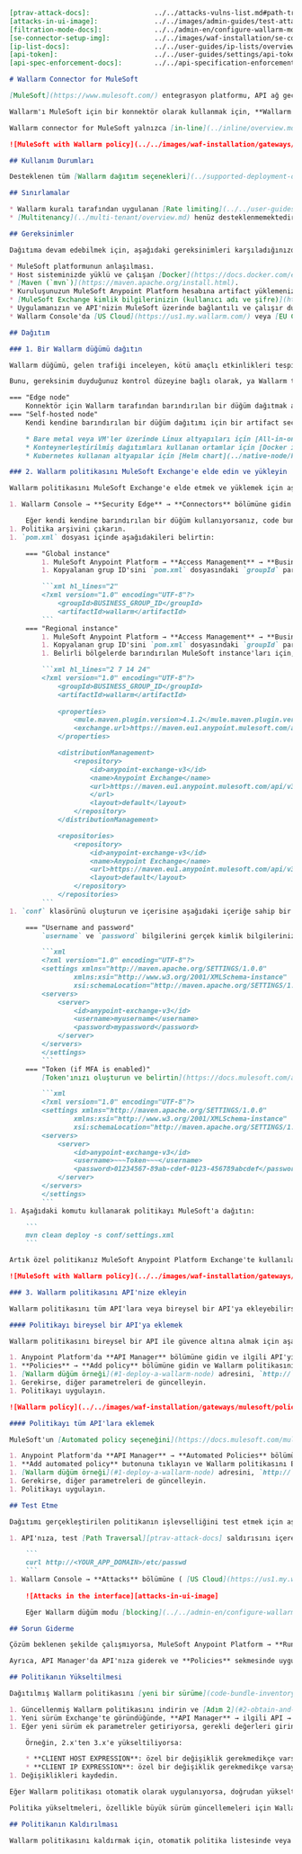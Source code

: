 ```markdown
[ptrav-attack-docs]:                ../../attacks-vulns-list.md#path-traversal
[attacks-in-ui-image]:              ../../images/admin-guides/test-attacks-quickstart.png
[filtration-mode-docs]:             ../../admin-en/configure-wallarm-mode.md
[se-connector-setup-img]:           ../../images/waf-installation/se-connector-setup.png
[ip-list-docs]:                     ../../user-guides/ip-lists/overview.md
[api-token]:                        ../../user-guides/settings/api-tokens.md
[api-spec-enforcement-docs]:        ../../api-specification-enforcement/overview.md

# Wallarm Connector for MuleSoft

[MuleSoft](https://www.mulesoft.com/) entegrasyon platformu, API ağ geçidi aracılığıyla istemci uygulamaların API'lara erişim sağlaması için giriş noktası sunarak, hizmetler arasında sorunsuz bağlantı ve veri entegrasyonu sağlamaktadır. Wallarm, MuleSoft üzerinde çalışan API'ları güvence altına almak amacıyla bir konnektör olarak görev yapabilir.

Wallarm'ı MuleSoft için bir konnektör olarak kullanmak için, **Wallarm düğümünü dışarıda dağıtmanız** ve **MuleSoft üzerinde Wallarm tarafından sağlanan politikayı uygulamanız** gerekmektedir; bu, trafiğin analiz için Wallarm düğümüne yönlendirilmesini sağlar.

Wallarm connector for MuleSoft yalnızca [in-line](../inline/overview.md) trafik analizini desteklemektedir:

![MuleSoft with Wallarm policy](../../images/waf-installation/gateways/mulesoft/traffic-flow-mule-gateway-inline.png)

## Kullanım Durumları

Desteklenen tüm [Wallarm dağıtım seçenekleri](../supported-deployment-options.md) arasında, bu çözüm, yalnızca tek bir politika ile MuleSoft Anypoint platformunda dağıtılan API'ların güvence altına alınması için önerilen seçenektir.

## Sınırlamalar

* Wallarm kuralı tarafından uygulanan [Rate limiting](../../user-guides/rules/rate-limiting.md) desteklenmemektedir.
* [Multitenancy](../multi-tenant/overview.md) henüz desteklenmemektedir.

## Gereksinimler

Dağıtıma devam edebilmek için, aşağıdaki gereksinimleri karşıladığınızdan emin olun:

* MuleSoft platformunun anlaşılması.
* Host sisteminizde yüklü ve çalışan [Docker](https://docs.docker.com/engine/install/).
* [Maven (`mvn`)](https://maven.apache.org/install.html).
* Kuruluşunuzun MuleSoft Anypoint Platform hesabına artifact yüklemenizi sağlayan MuleSoft Exchange katkı sağlayıcı rolünün atanmış olması.
* [MuleSoft Exchange kimlik bilgilerinizin (kullanıcı adı ve şifre)](https://docs.mulesoft.com/mule-gateway/policies-custom-upload-to-exchange#deploying-a-policy-created-using-the-maven-archetype) `<MAVEN_DIRECTORY>/conf/settings.xml` dosyasında belirtilmiş olması.
* Uygulamanızın ve API'nizin MuleSoft üzerinde bağlantılı ve çalışır durumda olması.
* Wallarm Console'da [US Cloud](https://us1.my.wallarm.com/) veya [EU Cloud](https://my.wallarm.com/) için **Administrator** rolüne sahip hesaba erişiminizin bulunması.

## Dağıtım

### 1. Bir Wallarm düğümü dağıtın

Wallarm düğümü, gelen trafiği inceleyen, kötü amaçlı etkinlikleri tespit eden ve tehditleri azaltmak için yapılandırılabilen Wallarm platformunun temel bileşenidir. 

Bunu, gereksinim duyduğunuz kontrol düzeyine bağlı olarak, ya Wallarm tarafından barındırılan ya da kendi altyapınızda dağıtabilirsiniz.

=== "Edge node"
    Konnektör için Wallarm tarafından barındırılan bir düğüm dağıtmak amacıyla, [talimatları](../se-connector.md) izleyin.
=== "Self-hosted node"
    Kendi kendine barındırılan bir düğüm dağıtımı için bir artifact seçin ve ekli talimatları izleyin:

    * Bare metal veya VM'ler üzerinde Linux altyapıları için [All-in-one installer](../native-node/all-in-one.md)
    * Konteynerleştirilmiş dağıtımları kullanan ortamlar için [Docker image](../native-node/docker-image.md)
    * Kubernetes kullanan altyapılar için [Helm chart](../native-node/helm-chart.md)

### 2. Wallarm politikasını MuleSoft Exchange'e elde edin ve yükleyin

Wallarm politikasını MuleSoft Exchange'e elde etmek ve yüklemek için aşağıdaki adımları izleyin:

1. Wallarm Console → **Security Edge** → **Connectors** bölümüne gidin → **Download code bundle** seçeneğine tıklayın ve platformunuza uygun bir code bundle indirin.

    Eğer kendi kendine barındırılan bir düğüm kullanıyorsanız, code bundle almak için sales@wallarm.com ile iletişime geçin.
1. Politika arşivini çıkarın.
1. `pom.xml` dosyası içinde aşağıdakileri belirtin:

    === "Global instance"
        1. MuleSoft Anypoint Platform → **Access Management** → **Business Groups** bölümüne gidin → kuruluşunuzu seçin → ID'sini kopyalayın.
        1. Kopyalanan grup ID'sini `pom.xml` dosyasındaki `groupId` parametresine belirtin:

        ```xml hl_lines="2"
        <?xml version="1.0" encoding="UTF-8"?>
            <groupId>BUSINESS_GROUP_ID</groupId>
            <artifactId>wallarm</artifactId>
        ```
    === "Regional instance"
        1. MuleSoft Anypoint Platform → **Access Management** → **Business Groups** bölümüne gidin → kuruluşunuzu seçin → ID'sini kopyalayın.
        1. Kopyalanan grup ID'sini `pom.xml` dosyasındaki `groupId` parametresine belirtin.
        1. Belirli bölgelerde barındırılan MuleSoft instance'ları için, `pom.xml` dosyasını ilgili bölgesel URL'leri kullanacak şekilde güncelleyin. Örneğin, MuleSoft'un Avrupa instance'ı için:

        ```xml hl_lines="2 7 14 24"
        <?xml version="1.0" encoding="UTF-8"?>
            <groupId>BUSINESS_GROUP_ID</groupId>
            <artifactId>wallarm</artifactId>
            
            <properties>
                <mule.maven.plugin.version>4.1.2</mule.maven.plugin.version>
                <exchange.url>https://maven.eu1.anypoint.mulesoft.com/api/v1/organizations/${project.groupId}/maven</exchange.url>
            </properties>

            <distributionManagement>
                <repository>
                    <id>anypoint-exchange-v3</id>
                    <name>Anypoint Exchange</name>
                    <url>https://maven.eu1.anypoint.mulesoft.com/api/v3/organizations/${project.groupId}/maven
                    </url>
                    <layout>default</layout>
                </repository>
            </distributionManagement>

            <repositories>
                <repository>
                    <id>anypoint-exchange-v3</id>
                    <name>Anypoint Exchange</name>
                    <url>https://maven.eu1.anypoint.mulesoft.com/api/v3/maven</url>
                    <layout>default</layout>
                </repository>
            </repositories>
        ```
1. `conf` klasörünü oluşturun ve içerisine aşağıdaki içeriğe sahip bir `settings.xml` dosyası oluşturun:

    === "Username and password"
        `username` ve `password` bilgilerini gerçek kimlik bilgilerinizle değiştirdiğinizden emin olun:

        ```xml
        <?xml version="1.0" encoding="UTF-8"?>
        <settings xmlns="http://maven.apache.org/SETTINGS/1.0.0"
                xmlns:xsi="http://www.w3.org/2001/XMLSchema-instance"
                xsi:schemaLocation="http://maven.apache.org/SETTINGS/1.0.0 http://maven.apache.org/xsd/settings-1.0.0.xsd">
        <servers>
            <server>
                <id>anypoint-exchange-v3</id>
                <username>myusername</username>
                <password>mypassword</password>
            </server>
        </servers>
        </settings>
        ```
    === "Token (if MFA is enabled)"
        [Token'ınızı oluşturun ve belirtin](https://docs.mulesoft.com/access-management/saml-bearer-token) ve bunu `password` parametresine ekleyin:

        ```xml
        <?xml version="1.0" encoding="UTF-8"?>
        <settings xmlns="http://maven.apache.org/SETTINGS/1.0.0"
                xmlns:xsi="http://www.w3.org/2001/XMLSchema-instance"
                xsi:schemaLocation="http://maven.apache.org/SETTINGS/1.0.0 http://maven.apache.org/xsd/settings-1.0.0.xsd">
        <servers>
            <server>
                <id>anypoint-exchange-v3</id>
                <username>~~~Token~~~</username>
                <password>01234567-89ab-cdef-0123-456789abcdef</password>
            </server>
        </servers>
        </settings>
        ```
1. Aşağıdaki komutu kullanarak politikayı MuleSoft'a dağıtın:

    ```
    mvn clean deploy -s conf/settings.xml
    ```

Artık özel politikanız MuleSoft Anypoint Platform Exchange'te kullanılabilir durumda.

![MuleSoft with Wallarm policy](../../images/waf-installation/gateways/mulesoft/wallarm-policy-in-exchange.png)

### 3. Wallarm politikasını API'nize ekleyin

Wallarm politikasını tüm API'lara veya bireysel bir API'ya ekleyebilirsiniz.

#### Politikayı bireysel bir API'ya eklemek

Wallarm politikasını bireysel bir API ile güvence altına almak için aşağıdaki adımları izleyin:

1. Anypoint Platform'da **API Manager** bölümüne gidin ve ilgili API'yı seçin.
1. **Policies** → **Add policy** bölümüne gidin ve Wallarm politikasını seçin.
1. [Wallarm düğüm örneği](#1-deploy-a-wallarm-node) adresini, `http://` veya `https://` öneki ile birlikte belirtin.
1. Gerekirse, diğer parametreleri de güncelleyin.
1. Politikayı uygulayın.

![Wallarm policy](../../images/waf-installation/gateways/mulesoft/policy-setup.png)

#### Politikayı tüm API'lara eklemek

MuleSoft'un [Automated policy seçeneğini](https://docs.mulesoft.com/mule-gateway/policies-automated-overview) kullanarak Wallarm politikasını tüm API'lara uygulamak için aşağıdaki adımları izleyin:

1. Anypoint Platform'da **API Manager** → **Automated Policies** bölümüne gidin.
1. **Add automated policy** butonuna tıklayın ve Wallarm politikasını Exchange üzerinden seçin.
1. [Wallarm düğüm örneği](#1-deploy-a-wallarm-node) adresini, `http://` veya `https://` önekini ekleyerek belirtin.
1. Gerekirse, diğer parametreleri de güncelleyin.
1. Politikayı uygulayın.

## Test Etme

Dağıtımı gerçekleştirilen politikanın işlevselliğini test etmek için aşağıdaki adımları izleyin:

1. API'nıza, test [Path Traversal][ptrav-attack-docs] saldırısını içeren isteği gönderin:

    ```
    curl http://<YOUR_APP_DOMAIN>/etc/passwd
    ```
1. Wallarm Console → **Attacks** bölümüne ( [US Cloud](https://us1.my.wallarm.com/attacks) veya [EU Cloud](https://my.wallarm.com/attacks) ) gidin ve saldırının listede görüntülendiğinden emin olun.
    
    ![Attacks in the interface][attacks-in-ui-image]

    Eğer Wallarm düğüm modu [blocking](../../admin-en/configure-wallarm-mode.md) olarak ayarlanmışsa ve trafik in-line olarak akıyorsa, istek aynı zamanda engellenecektir.

## Sorun Giderme

Çözüm beklenen şekilde çalışmıyorsa, MuleSoft Anypoint Platform → **Runtime Manager** → uygulamanıza → **Logs** bölümünden API loglarını kontrol edebilirsiniz.

Ayrıca, API Manager'da API'nıza giderek ve **Policies** sekmesinde uygulanan politikaları kontrol ederek politikanın uygulanıp uygulanmadığını doğrulayabilirsiniz. Otomatik politikalar için, **See covered APIs** seçeneğini kullanarak kapsanan API'ları ve hariç tutulma nedenlerini görebilirsiniz.

## Politikanın Yükseltilmesi

Dağıtılmış Wallarm politikasını [yeni bir sürüme](code-bundle-inventory.md#mulesoft) yükseltmek için:

1. Güncellenmiş Wallarm politikasını indirin ve [Adım 2](#2-obtain-and-upload-the-wallarm-policy-to-mulesoft-exchange) bölümünde tarif edildiği şekilde MuleSoft Exchange'e yükleyin.
1. Yeni sürüm Exchange'te göründüğünde, **API Manager** → ilgili API → **Policies** → Wallarm policy → **Edit configuration** → **Advanced options** bölümüne gidin ve açılır listeden yeni politika sürümünü seçin.
1. Eğer yeni sürüm ek parametreler getiriyorsa, gerekli değerleri girin.

    Örneğin, 2.x'ten 3.x'e yükseltiliyorsa:

    * **CLIENT HOST EXPRESSION**: özel bir değişiklik gerekmedikçe varsayılan değer olan `#[attributes.headers['x-forwarded-host']]` kullanılmalıdır.
    * **CLIENT IP EXPRESSION**: özel bir değişiklik gerekmedikçe varsayılan değer olan `#[attributes.headers['x-forwarded-for']]` kullanılmalıdır.
1. Değişiklikleri kaydedin.

Eğer Wallarm politikası otomatik olarak uygulanıyorsa, doğrudan yükseltme mümkün olmayabilir. Bu durumda, mevcut politikayı kaldırıp yeni sürümü manuel olarak uygulamanız gerekir.

Politika yükseltmeleri, özellikle büyük sürüm güncellemeleri için Wallarm düğüm yükseltmesi gerektirebilir. Yayın güncellemeleri ve yükseltme talimatları için [Wallarm Native Node changelog](../../updating-migrating/native-node/node-artifact-versions.md) bölümünü inceleyin. Gelecekteki yükseltmeleri basitleştirmek ve uyumsuzlukları önlemek için düzenli düğüm güncellemeleri önerilir.

## Politikanın Kaldırılması

Wallarm politikasını kaldırmak için, otomatik politika listesinde veya bireysel API'ya uygulanan politikalar listesindeki **Remove policy** seçeneğini kullanın.
```
